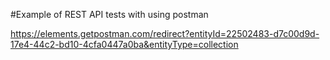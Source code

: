 

#Example of REST API tests with using postman

https://elements.getpostman.com/redirect?entityId=22502483-d7c00d9d-17e4-44c2-bd10-4cfa0447a0ba&entityType=collection
